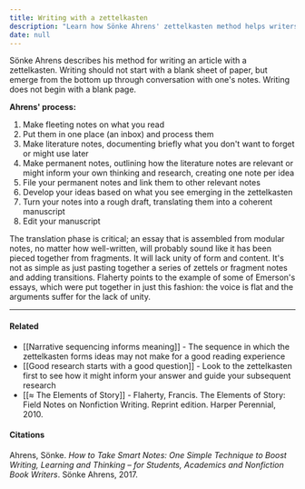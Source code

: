 ```yaml
---
title: Writing with a zettelkasten
description: "Learn how Sönke Ahrens' zettelkasten method helps writers develop ideas from notes to drafts, avoiding blank pages and creating clear, connected, and well-organized articles."
date: null
---
```


Sönke Ahrens describes his method for writing an article with a zettelkasten. Writing should not start with a blank sheet of paper, but emerge from the bottom up through conversation with one's notes. Writing does not begin with a blank page.

**Ahrens' process:**

1. Make fleeting notes on what you read
2. Put them in one place (an inbox) and process them
3. Make literature notes, documenting briefly what you don't want to forget or might use later
4. Make permanent notes, outlining how the literature notes are relevant or might inform your own thinking and research, creating one note per idea
5. File your permanent notes and link them to other relevant notes
6. Develop your ideas based on what you see emerging in the zettelkasten
7. Turn your notes into a rough draft, translating them into a coherent manuscript
8. Edit your manuscript

The translation phase is critical; an essay that is assembled from modular notes, no matter how well-written, will probably sound like it has been pieced together from fragments. It will lack unity of form and content. It's not as simple as just pasting together a series of zettels or fragment notes and adding transitions. Flaherty points to the example of some of Emerson's essays, which were put together in just this fashion: the voice is flat and the arguments suffer for the lack of unity.

---

#### Related

- [[Narrative sequencing informs meaning]] - The sequence in which the zettelkasten forms ideas may not make for a good reading experience
- [[Good research starts with a good question]] - Look to the zettelkasten first to see how it might inform your answer and guide your subsequent research
- [[≈ The Elements of Story]] - Flaherty, Francis. The Elements of Story: Field Notes on Nonfiction Writing. Reprint edition. Harper Perennial, 2010.

#### Citations

Ahrens, Sönke. _How to Take Smart Notes: One Simple Technique to Boost Writing, Learning and Thinking – for Students, Academics and Nonfiction Book Writers_. Sönke Ahrens, 2017.

